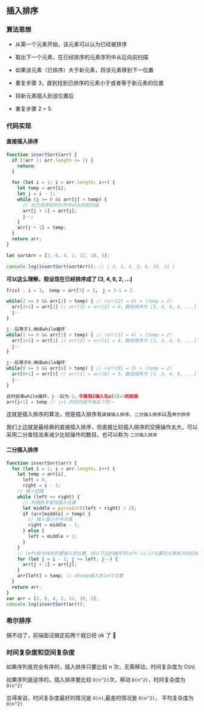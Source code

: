 ## 插入排序

### 算法思想

- 从第一个元素开始，该元素可以认为已经被排序

- 取出下一个元素，在已经排序的元素序列中从后向前扫描

- 如果该元素（已排序）大于新元素，将该元素移到下一位置

- 重复步骤 3，直到找到已排序的元素小于或者等于新元素的位置

- 将新元素插入到该位置后

- 重复步骤 2 ~ 5

### 代码实现

#### 直接插入排序

```javascript
function insertSort(arr) {
  if (!arr || arr.length <= 2) {
    return;
  }

  for (let i = 1; i < arr.length; i++) {
    let temp = arr[i];
    let j = i - 1;
    while (j >= 0 && arr[j] > temp) {
      // 在已排序好的队列中从后向前扫描
      arr[j + 1] = arr[j];
      j--;
    }
    arr[j + 1] = temp;
  }
  return arr;
}

let sortArr = [3, 6, 4, 2, 11, 10, 5];

console.log(insertSort(sortArr)); // [ 2, 3, 4, 5, 6, 10, 11 ]
```

**可以这么理解，假设现在已经排序成了 [3, 4, 6, 2, ...]**

```javascript
frist : i = 3， temp = arr[3] = 2， j = 3-1 = 2

while(2 >= 0 && arr[2] > temp) { // (arr[2] = 6) > (temp = 2)
  arr[2+1] = arr[2] // arr[3] = arr[2] = 6，数组顺序为 [3, 4, 6, 6, ...]
  j--
}

j--后等于1,继续while循环
while(1 >= 0 && arr[1] > temp) { // (arr[1] = 4) > (temp = 2)
  arr[1+1] = arr[1] // arr[2] = arr[1] = 4，数组顺序为 [3, 4, 4, 6, ...]
  j--
}

j--后等于0,继续while循环
while(0 >= 0 && arr[0] > temp) { // (arr[0] = 3) > (temp = 2)
  arr[0+1] = arr[0] // arr[1] = arr[0] = 3，数组顺序为 [3, 3, 4, 6, ...]
  j--
}

此时结束while循环，j--后为-1，于是将2插入在a[0]=3的前面
arr[j+1] = temp // j+1 的目的就不用说了吧～
```

这就是插入排序的算法，但是插入排序有`直接插入排序`、`二分插入排序`以及`希尔排序`

我们上边就是最经典的直接插入排序，但直接比较插入排序的交换操作太大，可以采用二分查找法来减少比较操作的数目。也可以称为 `二分插入排序`

#### 二分插入排序

```javascript
function insertSort(arr) {
  for (let i = 1; i < arr.length; i++) {
    let temp = arr[i],
      left = 0,
      right = i - 1;
    // 缩小范围
    while (left <= right) {
      // 利用折半查找插入位置
      let middle = parseInt((left + right) / 2);
      if (arr[middle] > temp) {
        // 插入值小于中点值
        right = middle - 1;
      } else {
        left = middle + 1;
      }
    }
    // left即为找到的要插入的位置，所以下边的循环将left-(i-1)位置的元素依次向后移动
    for (let j = i - 1; j >= left; j--) {
      arr[j + 1] = arr[j];
    }
    arr[left] = temp; // 将temp插入到left位置
  }
  return arr;
}
var arr = [3, 6, 4, 2, 11, 10, 5];
console.log(insertSort(arr));
```

### 希尔排序

搞不动了，前端面试搞定前两个就已经 ok 了 🙏

### 时间复杂度和空间复杂度

如果序列是完全有序的，插入排序只要比较 n 次，无需移动，时间复杂度为 O(n)

如果序列是逆序的，插入排序要比较 `O(n^2)`次，移动 `O(n^2)`，时间复杂度为 `O(n^2)`

总得来说，时间复杂度最好的情况是 `O(n)`,最差的情况是 `O(n^2)`， 平均复杂度为 `O(n^2)`
